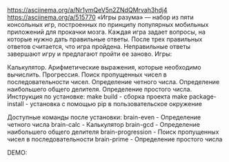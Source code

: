 https://asciinema.org/a/Nr1ymQeV5n2ZNdQMrvah3hdj4
https://asciinema.org/a/515770
«Игры разума» — набор из пяти консольных игр, построенных по принципу популярных мобильных приложений для прокачки мозга. Каждая игра задает вопросы, на которые нужно дать правильные ответы. После трех правильных ответов считается, что игра пройдена. Неправильные ответы завершают игру и предлагают пройти ее заново. Игры:

Калькулятор. Арифметические выражения, которые необходимо вычислить.
Прогрессия. Поиск пропущенных чисел в последовательности чисел.
Определение четного числа.
Определение наибольшего общего делителя.
Определение простого числа.
Инструкция по установке:
make build - сборка проекта
make package-install - установка с помощью pip в пользовательское окружение

Доступные команды после установки:
brain-even - Определение четного числа
brain-calc - Калькулятор
brain-gcd - Определение наибольшего общего делителя
brain-progression - Поиск пропущенных чисел в последовательности
brain-prime - Определение простого числа

DEMO:
<script id="asciicast-529231" src="https://asciinema.org/a/529231.js" async></script>
